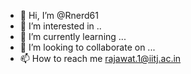 - 👋 Hi, I’m @Rnerd61
- 👀 I’m interested in ..
- 🌱 I’m currently learning ...
- 💞️ I’m looking to collaborate on ...
- 📫 How to reach me rajawat.1@iitj.ac.in

<!---
Rnerd61/Rnerd61 is a ✨ special ✨ repository because its `README.md` (this file) appears on your GitHub profile.
You can click the Preview link to take a look at your changes.
--->
